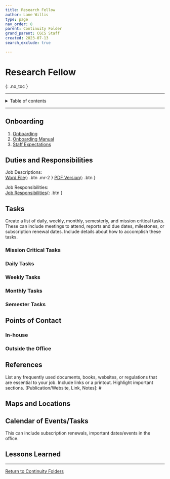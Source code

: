 ```yaml
---
title: Research Fellow
author: Lane Willis
type: page
nav_order: 8
parent: Continuity Folder
grand_parent: CGCS Staff
created: 2023-07-13
search_exclude: true

---
```


# Research Fellow
{: .no_toc }

---

<details closed markdown="block">
  <summary>
    Table of contents
  </summary>
  {: .text-delta }
1. TOC
{:toc}
</details>

---

## Onboarding
1. [Onboarding](/cgcs-staff-information/continuity/onboarding/onboarding.html)
2. [Onboarding Manual](/cgcs-staff-information/continuity//onboarding/onboarding-manual.html)
3. [Staff Expectations](/cgcs-staff-information/continuity/onboarding/staff-expectations.html)

## Duties and Responsibilities
Job Descriptions:  
[Word File](/files/job-descriptions/missions-fellow/CGCS%20Missions%20Fellow%20Job%20Description.docx){: .btn .mr-2 }
[PDF Version](/files/job-descriptions/missions-fellow/CGCS%20Missions%20Fellow%20Job%20Description.pdf){: .btn }

Job Responsibilities:  
[Job Responsibilities](https://missions.center/cgcs-staff-information/continuity/cgcs-job-responsibilities.html#cgcs-research-fellow---maggie){: .btn }

## Tasks
Create a list of daily, weekly, monthly, semesterly, and mission critical tasks. These can include meetings to attend, reports and due dates, milestones, or subscription renewal dates. Include details about how to accomplish these tasks.

### Mission Critical Tasks

### Daily Tasks

### Weekly Tasks

### Monthly Tasks

### Semester Tasks

## Points of Contact
[Name, Position, Phone #, Email, Notes]: #

### In-house

### Outside the Office

## References
List any frequently used documents, books, websites, or regulations that are essential to your job. Include links or a printout. Highlight important sections.
[Publication/Website, Link, Notes]: #

## Maps and Locations

## Calendar of Events/Tasks
This can include subscription renewals, important dates/events in the office.

## Lessons Learned

---

[Return to Continuity Folders](/cgcs-staff-information/continuity/continuity.html)
